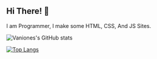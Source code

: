 ## Hi There! 👋
I am Programmer, I make some HTML, CSS, And JS Sites.


![Vaniones's GitHub stats](https://github-readme-stats.vercel.app/api?username=vaniones&bg_color=30,e96443,904e95&title_color=fff&text_color=fff)
&nbsp;



[![Top Langs](https://github-readme-stats.vercel.app/api/top-langs/?username=vaniones&exclude_repo=git&bg_color=30,e96443,904e95&title_color=fff&text_color=fff)](https://github.com/Vaniones/git)


<!---
Hello! i'm @Vaniones. I Make HTML Sites and CSS Styles, i Programmer, Make the site and HTML and CSS.
--->
